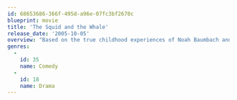 ```yaml
---
id: 68653686-366f-495d-a96e-07fc3bf2670c
blueprint: movie
title: 'The Squid and the Whale'
release_date: '2005-10-05'
overview: "Based on the true childhood experiences of Noah Baumbach and his brother, The Squid and the Whale tells the touching story of two young boys dealing with their parents divorce in Brooklyn in the 1980's."
genres:
  -
    id: 35
    name: Comedy
  -
    id: 18
    name: Drama
---
```

